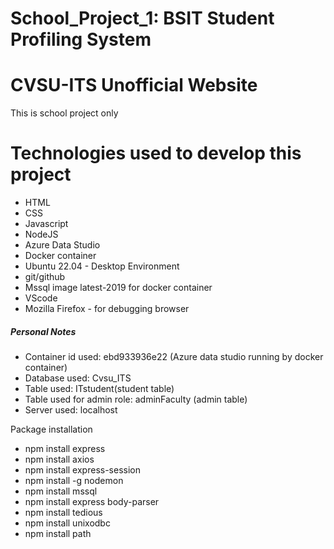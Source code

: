 # School_Project_1: BSIT Student Profiling System
# CVSU-ITS Unofficial Website
This is school project only

# Technologies used to develop this project
* HTML
* CSS
* Javascript
* NodeJS
* Azure Data Studio
* Docker container
* Ubuntu 22.04 - Desktop Environment
* git/github
* Mssql image latest-2019 for docker container
* VScode
* Mozilla Firefox - for debugging browser


##### Personal Notes ####### 
* Container id used: ebd933936e22 (Azure data studio running by docker container)
* Database used: Cvsu_ITS
* Table used: ITstudent(student table)
* Table used for admin role: adminFaculty (admin table)
* Server used: localhost


Package installation
* npm install express
* npm install axios
* npm install express-session
* npm install -g nodemon
* npm install mssql
* npm install express body-parser
* npm install tedious
* npm install unixodbc
* npm install path
